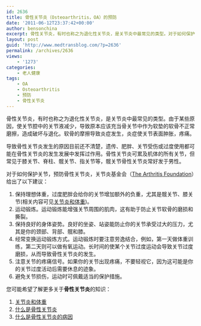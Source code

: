 ```yaml
---
id: 2636
title: 骨性关节炎（Osteoarthritis，OA）的预防
date: '2011-06-12T23:37:42+00:00'
author: bensonchina
excerpt: 骨性关节炎，有时也称之为退化性关节炎，是关节炎中最常见的类型。对于如何保护关节，预防骨性关节炎，关节炎基金会给出了一些建议。
layout: post
guid: 'http://www.medtransblog.com/?p=2636'
permalink: /archives/2636
views:
    - '1273'
categories:
    - 老人健康
tags:
    - OA
    - Osteoarthritis
    - 预防
    - 骨性关节炎
---
```


骨性关节炎，有时也称之为退化性关节炎，是关节炎中最常见的类型。由于某些原因，使关节腔中的关节液减少，导致原本应该充当骨关节中作为软垫的软骨不正常磨擦，造成破坏与退化。软骨的摩擦导致炎症发生，炎症使关节表面肿胀，疼痛。

导致骨性关节炎发生的原因目前还不清楚，遗传、肥胖、关节受伤或过度使用都可能在骨性关节炎的发生发展中发挥过作用。骨性关节炎可累及机体的所有关节，但常见于膝关节、脊柱、髋关节、指关节等，髋关节骨性关节炎常好发于男性。

对于如何保护关节，预防骨性关节炎，关节炎基金会（[The Arthritis Foundation](http://www.arthritis.org/)）给出了以下建议：

1. 保持理想体重，过度肥胖会给你的关节增加额外的负重，尤其是髋关节、膝关节(相关内容可见[关节炎和体重](http://www.medtransblog.com/arthritis-loss-weight.html))。
2. 运动锻炼。运动锻炼能增强关节周围的肌肉，这有助于防止关节软骨的磨损和撕裂。
3. 保持良好的身体姿势。良好的坐姿、站姿能防止你的关节承受过大的压力，尤其是你的颈部、背部、髋和膝。
4. 经常变换运动锻炼方式。运动锻炼时要注意劳逸结合，例如，第一天做体重训练，第二天则可以做有氧运动。长时间的使某个关节过度运动会导致关节过度磨损，从而导致骨性关节炎的发生。
5. 注意关节的疼痛信号。如果你的关节出现疼痛，不要轻视它，因为这可能是你的关节过度活动后需要休息的迹象。
6. 避免关节损伤，运动时可佩戴适当的保护措施。

您可能希望了解更多关于**骨性关节炎**的知识：

1. [关节炎和体重](../arthritis-loss-weight.html)
2. [什么是骨性关节炎](../什么是骨性关节炎.html "什么是骨性关节炎")
3. [什么是骨性关节炎的病因](../etilogy-of-osteoarthritis.html "什么是骨性关节炎的病因")